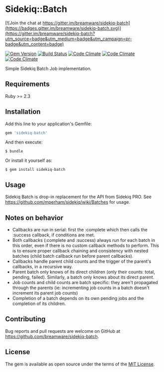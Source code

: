 [gem]: https://rubygems.org/gems/sidekiq-batch
[travis]: https://travis-ci.org/breamware/sidekiq-batch
[codeclimate]: https://codeclimate.com/github/breamware/sidekiq-batch

# Sidekiq::Batch

[![Join the chat at https://gitter.im/breamware/sidekiq-batch](https://badges.gitter.im/breamware/sidekiq-batch.svg)](https://gitter.im/breamware/sidekiq-batch?utm_source=badge&utm_medium=badge&utm_campaign=pr-badge&utm_content=badge)

[![Gem Version](https://badge.fury.io/rb/sidekiq-batch.svg)][gem]
[![Build Status](https://travis-ci.org/breamware/sidekiq-batch.svg?branch=master)][travis]
[![Code Climate](https://codeclimate.com/github/breamware/sidekiq-batch/badges/gpa.svg)][codeclimate]
[![Code Climate](https://codeclimate.com/github/breamware/sidekiq-batch/badges/coverage.svg)][codeclimate]
[![Code Climate](https://codeclimate.com/github/breamware/sidekiq-batch/badges/issue_count.svg)][codeclimate]

Simple Sidekiq Batch Job implementation.

## Requirements
Ruby >= 2.3

## Installation

Add this line to your application's Gemfile:

```ruby
gem 'sidekiq-batch'
```

And then execute:

    $ bundle

Or install it yourself as:

    $ gem install sidekiq-batch

## Usage

Sidekiq Batch is drop-in replacement for the API from Sidekiq PRO. See https://github.com/mperham/sidekiq/wiki/Batches for usage.

## Notes on behavior
* Callbacks are run in serial: first the :complete which then calls the :success callback, if conditions are met.
* Both callbacks (:complete and :success) always run for each batch in this order, even if there is no custom callback methods to perform. This is to ensure proper callback chaining and consistency with nested batches (child batch callback run before parent callbacks).
* Callbacks handle parent child counts and the trigger of the parent's callbacks, in a recursive way.
* Parent batch only knows of its direct children (only their counts: total, pending, failed). Similarly, a batch only knows about its direct parent.
* Job counts and child counts are batch specific: they aren't propagated through the parents (ie: incrementing job counts in a batch doesn't increment its parent job counts)
* Completion of a batch depends on its own pending jobs and the completion of its children.

## Contributing

Bug reports and pull requests are welcome on GitHub at https://github.com/breamware/sidekiq-batch.

## License

The gem is available as open source under the terms of the [MIT License](http://opensource.org/licenses/MIT).
